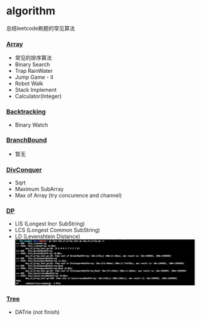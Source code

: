 # algorithm

总结leetcode刷题的常见算法

### [Array](https://github.com/yeqown/alg/tree/master/array)

* 常见的排序算法
* Binary Search
* Trap RainWater
* Jump Game - II
* Robot Walk
* Stack Implement
* Calculator(Integer)

### [Backtracking](https://github.com/yeqown/alg/tree/master/backtracking)

* Binary Watch

### [BranchBound](https://github.com/yeqown/alg/tree/master/branch_conquer)

* 暂无

### [DivConquer](https://github.com/yeqown/alg/tree/master/div_conquer)

* Sqrt
* Maximum SubArray
* Max of Array (try concurence and channel)

### [DP](https://github.com/yeqown/alg/tree/master/dp)

* LIS (Longest Incr SubString)
* LCS (Longest Common SubString)
* LD (Levenshtein Distance)
![TestResult.jpg](./_res/maxOfArrayTestResult.jpg)


### [Tree](https://github.com/yeqown/alg/tree/master/tree)

* DATrie (not finish)